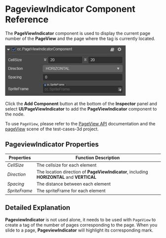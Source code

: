 # PageviewIndicator Component Reference

The __PageViewIndicator__ component is used to display the current page number of the __PageView__ and the page where the tag is currently located.

![pageviewindicator.png](./pageviewindicator/pageviewindicator.png)

Click the __Add Component__ button at the bottom of the __Inspector__ panel and select __UI/PageViewIndicator__ to add the __PageViewIndicator__ component to the node.

To use `PageView`, please refer to the [PageView API](https://docs.cocos.com/creator3d/api/zh/classes/ui.pageviewindicator.html) documentation and the [pageView](https://github.com/cocos-creator/test-cases-3d/tree/master/assets/cases/ui/15.pageview) scene of the test-cases-3d project.

## PageviewIndicator Properties

| Properties | Function Description |
| ----------- | ----------- |
| *CellSize*    | The cellsize for each element |
| *Direction*   | The location direction of __PageViewIndicator__, including __HORIZONTAL__ and __VERTICAL__ |
| *Spacing*     | The distance between each element |
| *SpriteFrame* | The spriteFrame for each element |

## Detailed Explanation

__PageviewIndicator__ is not used alone, it needs to be used with `PageView` to create a tag of the number of pages corresponding to the page. When you slide to a page, __PageviewIndicator__ will highlight its corresponding mark.
